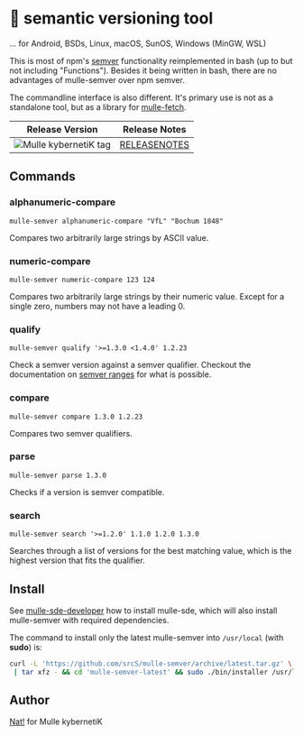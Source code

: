 # 📍 semantic versioning tool

... for Android, BSDs, Linux, macOS, SunOS, Windows (MinGW, WSL)

This is most of npm's [semver](//docs.npmjs.com/cli/v6/using-npm/semver/)
functionality reimplemented in bash (up to but not including "Functions").
Besides it being written in bash, there are no advantages of mulle-semver over
npm semver.

The commandline interface is also different. It's primary use is not
as a standalone tool, but as a library for
[mulle-fetch](//github.com/mulle-sde/mulle-fetch).

| Release Version                                       | Release Notes
|-------------------------------------------------------|--------------
| ![Mulle kybernetiK tag](https://img.shields.io/github/tag/srcS/mulle-semver.svg?branch=release) | [RELEASENOTES](RELEASENOTES.md) |





## Commands

### alphanumeric-compare

```
mulle-semver alphanumeric-compare "VfL" "Bochum 1848"
```

Compares two arbitrarily large strings by ASCII value.


### numeric-compare

```
mulle-semver numeric-compare 123 124
```

Compares two arbitrarily large strings by their numeric value. Except for a
single zero, numbers may not have a leading 0.


### qualify <qualifier> <version>

```
mulle-semver qualify '>=1.3.0 <1.4.0' 1.2.23
```

Check a semver version against a semver qualifier. Checkout the documentation on
[semver ranges](https://www.npmjs.com/package/semver) for what is possible.


### compare

```
mulle-semver compare 1.3.0 1.2.23
```

Compares two semver qualifiers.


### parse


```
mulle-semver parse 1.3.0
```

Checks if a version is semver compatible.


### search

```
mulle-semver search '>=1.2.0' 1.1.0 1.2.0 1.3.0
```

Searches through a list of versions for the best matching value, which is the
highest version that fits the qualifier.







## Install

See [mulle-sde-developer](//github.com/mulle-sde/mulle-sde-developer) how to
install mulle-sde, which will also install mulle-semver with required
dependencies.

The command to install only the latest mulle-semver into
`/usr/local` (with **sudo**) is:

``` bash
curl -L 'https://github.com/srcS/mulle-semver/archive/latest.tar.gz' \
 | tar xfz - && cd 'mulle-semver-latest' && sudo ./bin/installer /usr/local
```



## Author

[Nat!](https://mulle-kybernetik.com/weblog) for Mulle kybernetiK


